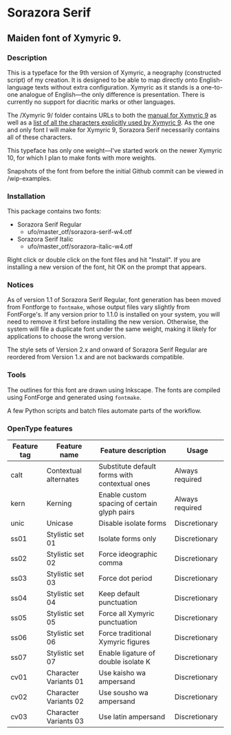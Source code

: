 # Sorazora Serif

## Maiden font of Xymyric 9.

### Description
This is a typeface for the 9th version of Xymyric, a neography (constructed script) of my creation. It is designed to be able to map directly onto English-language texts without extra configuration. Xymyric as it stands is a one-to-one analogue of English—the only difference is presentation. There is currently no support for diacritic marks or other languages.

The /Xymyric 9/ folder contains URLs to both the [manual for Xymyric 9](https://docs.google.com/document/d/10HuhhSWbcs7u7IWC0UuAK0fY2e_X8Z23sTPiJAIG3fo/edit?usp=sharing) as well as a [list of all the characters explicitly used by Xymyric 9](https://docs.google.com/spreadsheets/d/1eKEUf7IebsV0TkkGkuiVGP4llBw49zSNrPF7s1YEwsQ/edit?usp=sharing). As the one and only font I will make for Xymyric 9, Sorazora Serif necessarily contains all of these characters.

This typeface has only one weight—I've started work on the newer Xymyric 10, for which I plan to make fonts with more weights.

Snapshots of the font from before the initial Github commit can be viewed in /wip-examples.

### Installation
This package contains two fonts:
- Sorazora Serif Regular
	- ufo/master_otf/sorazora-serif-w4.otf
- Sorazora Serif Italic
	- ufo/master_otf/sorazora-italic-w4.otf

Right click or double click on the font files and hit "Install". If you are installing a new version of the font, hit OK on the prompt that appears.

### Notices
As of version 1.1 of Sorazora Serif Regular, font generation has been moved from Fontforge to `fontmake`, whose output files vary slightly from FontForge's. If any version prior to 1.1.0 is installed on your system, you will need to remove it first before installing the new version. Otherwise, the system will file a duplicate font under the same weight, making it likely for applications to choose the wrong version.

The style sets of Version 2.x and onward of Sorazora Serif Regular are reordered from Version 1.x and are not backwards compatible.

### Tools
The outlines for this font are drawn using Inkscape. The fonts are compiled using FontForge and generated using `fontmake`.

A few Python scripts and batch files automate parts of the workflow.

### OpenType features
|Feature tag|Feature name|Feature description|Usage|
|---|---|---|---|
|calt|Contextual alternates|Substitute default forms with contextual ones|Always required|
|kern|Kerning|Enable custom spacing of certain glyph pairs|Always required|
|unic|Unicase|Disable isolate forms|Discretionary|
|ss01|Stylistic set 01|Isolate forms only|Discretionary|
|ss02|Stylistic set 02|Force ideographic comma|Discretionary|
|ss03|Stylistic set 03|Force dot period|Discretionary|
|ss04|Stylistic set 04|Keep default punctuation|Discretionary|
|ss05|Stylistic set 05|Force all Xymyric punctuation|Discretionary|
|ss06|Stylistic set 06|Force traditional Xymyric figures|Discretionary|
|ss07|Stylistic set 07|Enable ligature of double isolate K|Discretionary|
|cv01|Character Variants 01|Use kaisho wa ampersand|Discretionary|
|cv02|Character Variants 02|Use sousho wa ampersand|Discretionary|
|cv03|Character Variants 03|Use latin ampersand|Discretionary|
